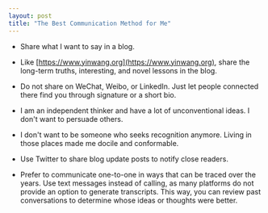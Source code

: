 ```yaml
---
layout: post
title: "The Best Communication Method for Me"
---
```


* Share what I want to say in a blog.

* Like [https://www.yinwang.org](https://www.yinwang.org), share the long-term truths, interesting, and novel lessons in the blog.

* Do not share on WeChat, Weibo, or LinkedIn. Just let people connected there find you through signature or a short bio.

* I am an independent thinker and have a lot of unconventional ideas. I don't want to persuade others.

* I don't want to be someone who seeks recognition anymore. Living in those places made me docile and conformable.

* Use Twitter to share blog update posts to notify close readers.

* Prefer to communicate one-to-one in ways that can be traced over the years. Use text messages instead of calling, as many platforms do not provide an option to generate transcripts. This way, you can review past conversations to determine whose ideas or thoughts were better.

